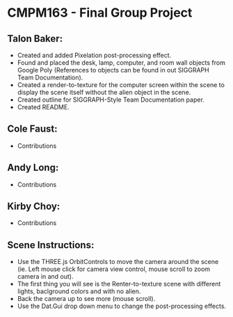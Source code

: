 # CMPM163 - Final Group Project

## Talon Baker:
* Created and added Pixelation post-processing effect.
* Found and placed the desk, lamp, computer, and room wall objects from Google Poly (References to objects can be found in out SIGGRAPH Team Documentation).
* Created a render-to-texture for the computer screen within the scene to display the scene itself without the alien object in the scene.
* Created outline for SIGGRAPH-Style Team Documentation paper.
* Created README.

## Cole Faust:
* Contributions

## Andy Long:
* Contributions

## Kirby Choy:
* Contributions

## Scene Instructions:
* Use the THREE.js OrbitControls to move the camera around the scene (ie. Left mouse click for camera view control, mouse scroll to zoom camera in and out).
* The first thing you will see is the Renter-to-texture scene with different lights, baclground colors and with no alien.
* Back the camera up to see more (mouse scroll).
* Use the Dat.Gui drop down menu to change the post-processing effects.